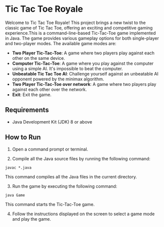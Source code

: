 
# Tic Tac Toe Royale

Welcome to Tic Tac Toe Royale! This project brings a new twist to the classic game of Tic Tac Toe, offering an exciting and competitive gaming experience.This is a command-line-based Tic-Tac-Toe game implemented in Java. The game provides various gameplay options for both single-player and two-player modes. The available game modes are:

- **Two Player Tic-Tac-Toe**: A game where two players play against each other on the same device.
- **Computer Tic-Tac-Toe**: A game where you play against the computer using a simple AI. It's impossible to beat the computer.
- **Unbeatable Tic Tac Toe AI**: Challenge yourself against an unbeatable AI opponent powered by the minimax algorithm.
- **Two Player Tic-Tac-Toe over network**: A game where two players play against each other over the network.
- **Exit**: Exit the game.

## Requirements

- Java Development Kit (JDK) 8 or above

## How to Run

1. Open a command prompt or terminal.

2. Compile all the Java source files by running the following command:

```
javac *.java
```
This command compiles all the Java files in the current directory.

3. Run the game by executing the following command:
```
java Game
```

This command starts the Tic-Tac-Toe game.

4. Follow the instructions displayed on the screen to select a game mode and play the game.



